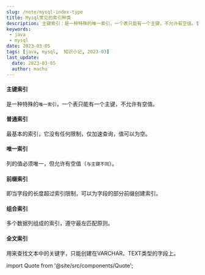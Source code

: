 ```yaml
---
slug: /note/mysql-index-type
title: Mysql常见的索引种类
description: 主键索引：是一种特殊的唯一索引，一个表只能有一个主键，不允许有空值。普通索引：最基本的索引，它没有任何限制，仅加速查询，值可以为空。
keywords:
 - java
 - mysql
date: 2023-03-05
tags: [java, mysql,  知识小记, 2023-03]
last_update:
  date: 2023-03-05
  author: machu
---
```



#### 主键索引
是一种特殊的`唯一索引`，一个表只能有一个主键，不允许有空值。

#### 普通索引
最基本的索引，它没有任何限制，仅加速查询，值可以为空。

#### 唯一索引
列的值必须唯一，但允许有空值（`与主键不同`）。

#### 前缀索引
即当字段的长度超过索引限制，可以为字段的部分前缀创建索引。

#### 组合索引
多个数据列组成的索引，遵守最左匹配原则。

#### 全文索引
用来查找文本中的关键字，只能创建在VARCHAR、TEXT类型的字段上。

import Quote from '@site/src/components/Quote';

> <Quote></Quote>
